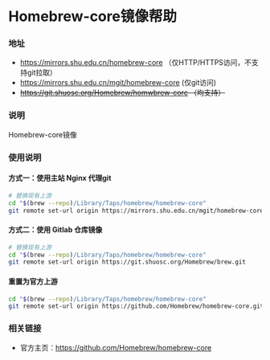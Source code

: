 # Homebrew-core镜像帮助 

### 地址 

- https://mirrors.shu.edu.cn/homebrew-core （仅HTTP/HTTPS访问，不支持git拉取）
- https://mirrors.shu.edu.cn/mgit/homebrew-core (仅git访问)
- ~~https://git.shuosc.org/Homebrew/homwbrew-core （均支持）~~

### 说明 

Homebrew-core镜像

### 使用说明

#### 方式一：使用主站 Nginx 代理git

```bash
# 替换现有上游
cd "$(brew --repo)/Library/Taps/homebrew/homebrew-core"
git remote set-url origin https://mirrors.shu.edu.cn/mgit/homebrew-core
```

#### 方式二：使用 Gitlab 仓库镜像

```bash
# 替换现有上游
cd "$(brew --repo)/Library/Taps/homebrew/homebrew-core"
git remote set-url origin https://git.shuosc.org/Homebrew/brew.git
```

#### 重置为官方上游

```bash
cd "$(brew --repo)/Library/Taps/homebrew/homebrew-core"
git remote set-url origin https://github.com/Homebrew/homebrew-core.git
```

### 相关链接 

- 官方主页：https://github.com/Homebrew/homebrew-core